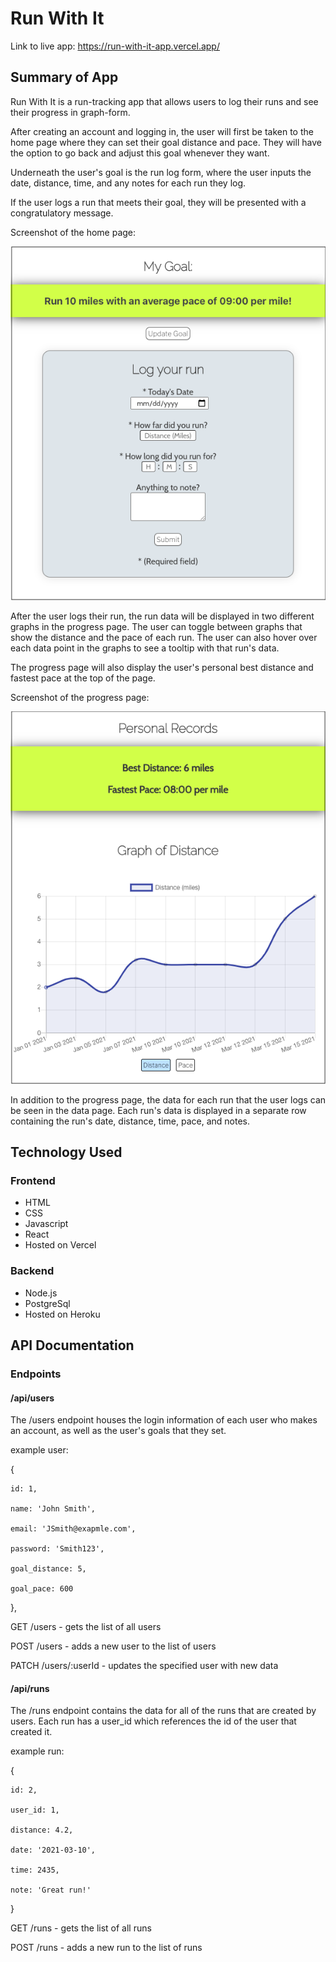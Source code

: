 # Run With It

Link to live app: https://run-with-it-app.vercel.app/

## Summary of App

Run With It is a run-tracking app that allows users to log their runs and see their progress in graph-form.

After creating an account and logging in, the user will first be taken to the home page where they can set their goal distance and pace. They will have the option to go back and adjust this goal whenever they want.

Underneath the user's goal is the run log form, where the user inputs the date, distance, time, and any notes for each run they log.

If the user logs a run that meets their goal, they will be presented with a congratulatory message.

Screenshot of the home page:

![alt text](./images/home-page.png "Home Page Screenshot")

After the user logs their run, the run data will be displayed in two different graphs in the progress page. The user can toggle between graphs that show the distance and the pace of each run. The user can also hover over each data point in the graphs to see a tooltip with that run's data.

The progress page will also display the user's personal best distance and fastest pace at the top of the page.

Screenshot of the progress page:

![alt text](./images/progress-page.png "Progress Page Screenshot")

In addition to the progress page, the data for each run that the user logs can be seen in the data page. Each run's data is displayed in a separate row containing the run's date, distance, time, pace, and notes. 

## Technology Used

### Frontend

- HTML
- CSS
- Javascript
- React
- Hosted on Vercel

### Backend

- Node.js
- PostgreSql
- Hosted on Heroku

## API Documentation

### Endpoints

#### /api/users

The /users endpoint houses the login information of each user who makes an account, as well as the user's goals that they set.

example user:

{

    id: 1,

    name: 'John Smith',

    email: 'JSmith@exapmle.com',

    password: 'Smith123',

    goal_distance: 5,
    
    goal_pace: 600

},

GET /users - gets the list of all users

POST /users - adds a new user to the list of users

PATCH /users/:userId - updates the specified user with new data

#### /api/runs

The /runs endpoint contains the data for all of the runs that are created by users. Each run has a user_id which references the id of the user that created it.

example run:

{

    id: 2,

    user_id: 1,

    distance: 4.2,

    date: '2021-03-10',

    time: 2435,

    note: 'Great run!'

}

GET /runs - gets the list of all runs

POST /runs - adds a new run to the list of runs
